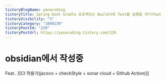 ```yaml
---
tistoryBlogName: yanacoding
tistoryTitle: Spring boot Gradle 프로젝트는 Build시에 Test를 실행할 까?(Feat.. jacoco CI 적용일지)
tistoryVisibility: "3"
tistoryCategory: "1049239"
tistoryPostId: "229"
tistoryPostUrl: https://yanacoding.tistory.com/229
---
```

# obsidian에서 작성중
Feat.. [[CI 적용기(jacoco + checkStyle + sonar cloud + Github Action)]]